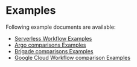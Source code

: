 # Examples

Following example documents are available:

* [Serverless Workflow Examples](examples.md)
* [Argo comparisons Examples](examples-argo.md)
* [Brigade comparisons Examples](examples-brigade.md)
* [Google Cloud Workflow comparison Examples](examples-google-cloud-workflows.md)